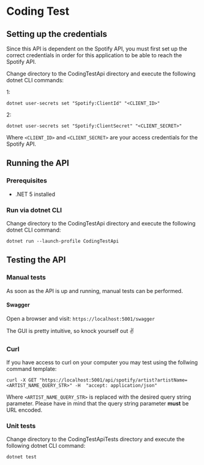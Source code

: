# Coding Test

## Setting up the credentials

Since this API is dependent on the Spotify API, you must first set up the correct credentials in order for this application to be able to reach the Spotify API.

Change directory to the CodingTestApi directory and execute the following dotnet CLI commands:

1:

```
dotnet user-secrets set "Spotify:ClientId" "<CLIENT_ID>"
```

2:

```
dotnet user-secrets set "Spotify:ClientSecret" "<CLIENT_SECRET>"
```

Where `<CLIENT_ID>` and `<CLIENT_SECRET>` are your access credentials for the Spotify API.

## Running the API

### Prerequisites

* .NET 5 installed

### Run via dotnet CLI

Change directory to the CodingTestApi directory and execute the following dotnet CLI command:

```
dotnet run --launch-profile CodingTestApi
```

## Testing the API

### Manual tests

As soon as the API is up and running, manual tests can be performed.

#### Swagger

Open a browser and visit: `https://localhost:5001/swagger`

The GUI is pretty intuitive, so knock yourself out :v:

### Curl

If you have access to curl on your computer you may test using the follwing command template:

```
curl -X GET "https://localhost:5001/api/spotify/artist?artistName=<ARTIST_NAME_QUERY_STR>" -H  "accept: application/json"
```

Where `<ARTIST_NAME_QUERY_STR>` is replaced with the desired query string parameter. Please have in mind that the query string parameter __must__ be URL encoded.

### Unit tests

Change directory to the CodingTestApiTests directory and execute the following dotnet CLI command:

```
dotnet test
```